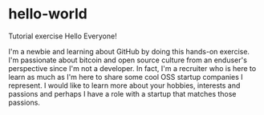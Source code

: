 # hello-world
Tutorial exercise
Hello Everyone!

I'm a newbie and learning about GitHub by doing this hands-on exercise. 
I'm passionate about bitcoin and open source culture from an enduser's perspective since I'm not a developer.
In fact, I'm a recruiter who is here to learn as much as I'm here to share some cool OSS startup companies I represent.
I would like to learn more about your hobbies, interests and passions and perhaps I have a role with a startup that matches those passions. 
